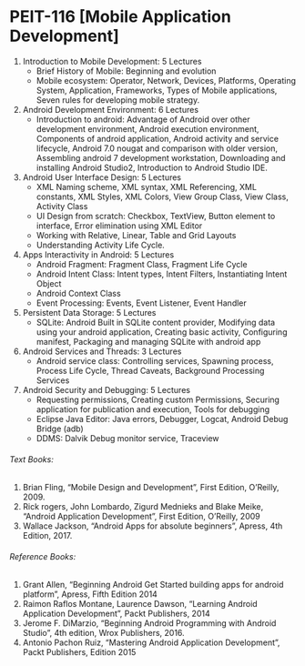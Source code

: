 # PEIT-116 [Mobile Application Development]
1. Introduction to Mobile Development: 5 Lectures
    - Brief History of Mobile:  Beginning and evolution
    - Mobile ecosystem: Operator, Network, Devices, Platforms, Operating System, Application, Frameworks, Types of Mobile applications, Seven rules for developing mobile strategy.
2. Android Development Environment: 6 Lectures
      - Introduction to android: Advantage of Android over other development environment, Android execution environment, Components of android application, Android activity and service lifecycle, Android 7.0 nougat and comparison with older version, Assembling android 7 development workstation, Downloading and installing Android Studio2, Introduction to Android Studio IDE.
3. Android User Interface Design: 5 Lectures
    - XML Naming scheme, XML syntax, XML Referencing, XML constants, XML Styles, XML Colors, View Group Class, View Class, Activity Class
    - UI Design from scratch: Checkbox, TextView, Button element to interface, Error elimination using XML Editor
    - Working with Relative, Linear, Table and Grid Layouts
    - Understanding Activity Life Cycle.
4. Apps Interactivity in Android: 5 Lectures
    - Android Fragment: Fragment Class, Fragment Life Cycle
    - Android Intent Class: Intent types, Intent Filters, Instantiating Intent Object
    - Android Context Class
    - Event Processing: Events, Event Listener, Event Handler
5. Persistent Data Storage: 5 Lectures
    - SQLite: Android Built in SQLite content provider, Modifying data using your android application, Creating basic activity, Configuring manifest, Packaging and managing SQLite with android app
6. Android Services and Threads: 3 Lectures
    - Android service class: Controlling services, Spawning process, Process Life Cycle, Thread Caveats, Background Processing Services
7. Android Security and Debugging: 5 Lectures
    - Requesting permissions, Creating custom Permissions, Securing application for publication and execution, Tools for debugging
    - Eclipse Java Editor: Java errors, Debugger, Logcat, Android Debug Bridge (adb)
    - DDMS: Dalvik Debug monitor service, Traceview
    
###### Text Books:
1. Brian Fling, “Mobile Design and Development”, First Edition, O’Reilly, 2009.
2. Rick rogers, John Lombardo, Zigurd Mednieks and Blake Meike, “Android Application Development”, First Edition, O’Reilly, 2009
3. Wallace Jackson, “Android Apps for absolute beginners”, Apress, 4th Edition, 2017.
###### Reference Books:
1. Grant Allen, “Beginning Android Get Started building apps for android platform”, Apress, Fifth Edition 2014
2. Raimon Raflos Montane, Laurence Dawson, “Learning Android Application Development”, Packt Publishers, 2014
3. Jerome F. DiMarzio, “Beginning Android Programming with Android Studio”, 4th edition, Wrox Publishers, 2016.
4. Antonio Pachon Ruiz, “Mastering Android Application Development”, Packt Publishers, Edition 2015